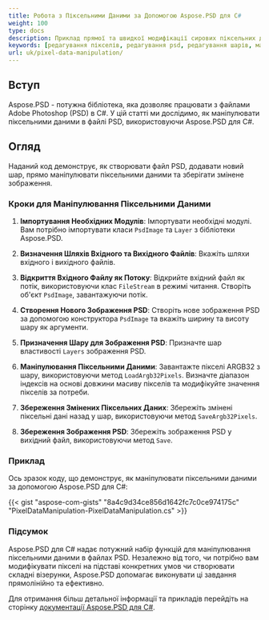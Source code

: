 ```yaml
---
title: Робота з Піксельними Даними за Допомогою Aspose.PSD для C#
weight: 100
type: docs
description: Приклад прямої та швидкої модифікації сирових піксельних даних з використанням API C# PSD
keywords: [редагування пікселів, редагування psd, редагування шарів, маніпулювання сирими даними, редагування psd даних, psd api, C#, csharp, зразок коду]
url: uk/pixel-data-manipulation/
---
```


## Вступ

Aspose.PSD - потужна бібліотека, яка дозволяє працювати з файлами Adobe Photoshop (PSD) в C#. У цій статті ми дослідимо, як маніпулювати піксельними даними в файлі PSD, використовуючи Aspose.PSD для C#.

## Огляд

Наданий код демонструє, як створювати файл PSD, додавати новий шар, прямо маніпулювати піксельними даними та зберігати змінене зображення.

### Кроки для Маніпулювання Піксельними Даними

1. **Імпортування Необхідних Модулів**:
   Імпортувати необхідні модулі. Вам потрібно імпортувати класи `PsdImage` та `Layer` з бібліотеки Aspose.PSD.

2. **Визначення Шляхів Вхідного та Вихідного Файлів**:
   Вкажіть шляхи вхідного і вихідного файлів.

3. **Відкриття Вхідного Файлу як Потоку**:
   Відкрийте вхідний файл як потік, використовуючи клас `FileStream` в режимі читання. Створіть об'єкт `PsdImage`, завантажуючи потік.

4. **Створення Нового Зображення PSD**:
   Створіть нове зображення PSD за допомогою конструктора `PsdImage` та вкажіть ширину та висоту шару як аргументи.

5. **Призначення Шару для Зображення PSD**:
   Призначте шар властивості `Layers` зображення PSD.

6. **Маніпулювання Піксельними Даними**:
   Завантажте пікселі ARGB32 з шару, використовуючи метод `LoadArgb32Pixels`. Визначте діапазон індексів на основі довжини масиву пікселів та модифікуйте значення пікселів за потреби.

7. **Збереження Змінених Піксельних Даних**:
   Збережіть змінені піксельні дані назад у шар, використовуючи метод `SaveArgb32Pixels`.

8. **Збереження Зображення PSD**:
   Збережіть зображення PSD у вихідний файл, використовуючи метод `Save`.

### Приклад

Ось зразок коду, що демонструє, як маніпулювати піксельними даними за допомогою Aspose.PSD для C#:

{{< gist "aspose-com-gists" "8a4c9d34ce856d1642fc7c0ce974175c" "PixelDataManipulation-PixelDataManipulation.cs" >}}

### Підсумок

Aspose.PSD для C# надає потужний набір функцій для маніпулювання піксельними даними в файлах PSD. Незалежно від того, чи потрібно вам модифікувати пікселі на підставі конкретних умов чи створювати складні візерунки, Aspose.PSD допомагає виконувати ці завдання прямолінійно та ефективно.

Для отримання більш детальної інформації та прикладів перейдіть на сторінку [документації Aspose.PSD для C#](https://docs.aspose.com/psd/net/).
